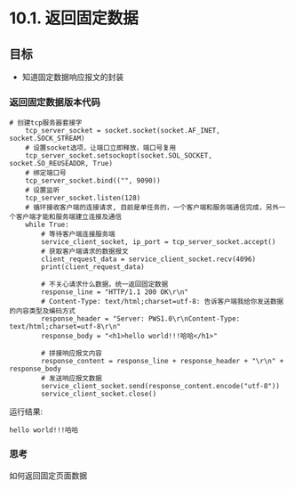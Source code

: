 # 10.1. 返回固定数据

目标
--

*   知道固定数据响应报文的封装

### 返回固定数据版本代码

    # 创建tcp服务器套接字
        tcp_server_socket = socket.socket(socket.AF_INET, socket.SOCK_STREAM)
        # 设置socket选项，让端口立即释放，端口号复用
        tcp_server_socket.setsockopt(socket.SOL_SOCKET, socket.SO_REUSEADDR, True)
        # 绑定端口号
        tcp_server_socket.bind(("", 9090))
        # 设置监听
        tcp_server_socket.listen(128)
        # 循环接收客户端的连接请求, 目前是单任务的，一个客户端和服务端通信完成，另外一个客户端才能和服务端建立连接及通信
        while True:
            # 等待客户端连接服务端
            service_client_socket, ip_port = tcp_server_socket.accept()
            # 获取客户端请求的数据报文
            client_request_data = service_client_socket.recv(4096)
            print(client_request_data)
    
            # 不关心请求什么数据，统一返回固定数据
            response_line = "HTTP/1.1 200 OK\r\n"
            # Content-Type: text/html;charset=utf-8: 告诉客户端我给你发送数据的内容类型及编码方式
            response_header = "Server: PWS1.0\r\nContent-Type: text/html;charset=utf-8\r\n"
            response_body = "<h1>hello world!!!哈哈</h1>"
    
            # 拼接响应报文内容
            response_content = response_line + response_header + "\r\n" + response_body
            # 发送响应报文数据
            service_client_socket.send(response_content.encode("utf-8"))
            service_client_socket.close()


运行结果:

    hello world!!!哈哈


### 思考

如何返回固定页面数据